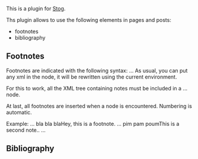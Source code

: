This is a plugin for [Stog](http://zoggy.github.com/stog/).

Ths plugin allows to use the following elements in pages and posts:
- footnotes
- bibliography

## Footnotes

Footnotes are indicated with the following syntax:
  <note>...</note>
As usual, you can put any xml in the <note> node, it will be
rewritten using the current environment.

For this to work, all the XML tree containing notes must be
included in a
  <prepare-notes>
  ...
  </prepare-notes>
node.

At last, all footnotes are inserted when a <notes/> node is encountered.
Numbering is automatic.

Example:
<prepare-notes>
...
bla bla bla<note>Hey, this is a footnote</note>.
...
pim pam poum<note>This is a second note.</note>.
...
<notes/>
</prepare-notes>

## Bibliography